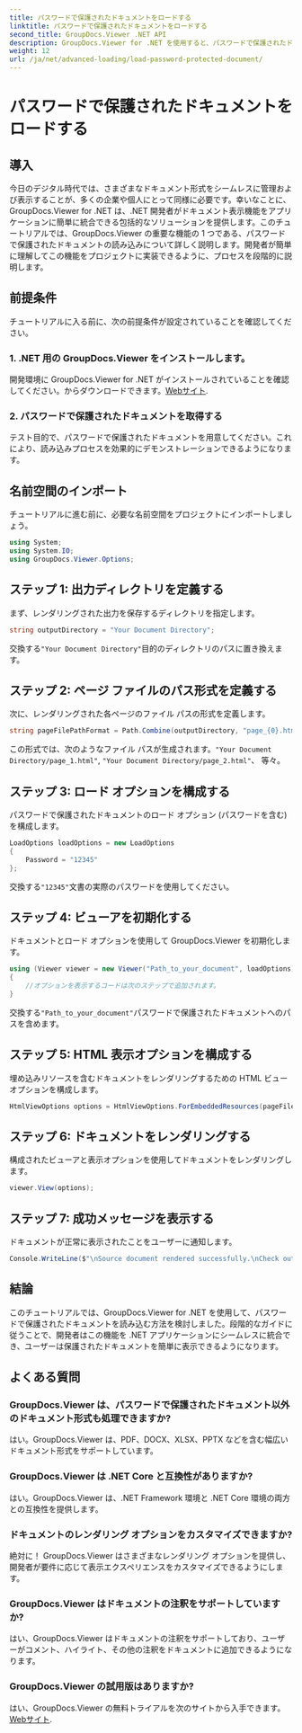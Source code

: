 ```yaml
---
title: パスワードで保護されたドキュメントをロードする
linktitle: パスワードで保護されたドキュメントをロードする
second_title: GroupDocs.Viewer .NET API
description: GroupDocs.Viewer for .NET を使用すると、パスワードで保護されたドキュメントの表示を .NET アプリケーションに簡単に統合できます。シームレスに行うには、段階的なチュートリアルに従ってください。
weight: 12
url: /ja/net/advanced-loading/load-password-protected-document/
---
```


# パスワードで保護されたドキュメントをロードする

## 導入
今日のデジタル時代では、さまざまなドキュメント形式をシームレスに管理および表示することが、多くの企業や個人にとって同様に必要です。幸いなことに、GroupDocs.Viewer for .NET は、.NET 開発者がドキュメント表示機能をアプリケーションに簡単に統合できる包括的なソリューションを提供します。このチュートリアルでは、GroupDocs.Viewer の重要な機能の 1 つである、パスワードで保護されたドキュメントの読み込みについて詳しく説明します。開発者が簡単に理解してこの機能をプロジェクトに実装できるように、プロセスを段階的に説明します。
## 前提条件
チュートリアルに入る前に、次の前提条件が設定されていることを確認してください。
### 1. .NET 用の GroupDocs.Viewer をインストールします。
開発環境に GroupDocs.Viewer for .NET がインストールされていることを確認してください。からダウンロードできます。[Webサイト](https://releases.groupdocs.com/viewer/net/).
### 2. パスワードで保護されたドキュメントを取得する
テスト目的で、パスワードで保護されたドキュメントを用意してください。これにより、読み込みプロセスを効果的にデモンストレーションできるようになります。

## 名前空間のインポート
チュートリアルに進む前に、必要な名前空間をプロジェクトにインポートしましょう。
```csharp
using System;
using System.IO;
using GroupDocs.Viewer.Options;
```

## ステップ 1: 出力ディレクトリを定義する
まず、レンダリングされた出力を保存するディレクトリを指定します。
```csharp
string outputDirectory = "Your Document Directory";
```
交換する`"Your Document Directory"`目的のディレクトリのパスに置き換えます。
## ステップ 2: ページ ファイルのパス形式を定義する
次に、レンダリングされた各ページのファイル パスの形式を定義します。
```csharp
string pageFilePathFormat = Path.Combine(outputDirectory, "page_{0}.html");
```
この形式では、次のようなファイル パスが生成されます。`"Your Document Directory/page_1.html"`, `"Your Document Directory/page_2.html"`、 等々。
## ステップ 3: ロード オプションを構成する
パスワードで保護されたドキュメントのロード オプション (パスワードを含む) を構成します。
```csharp
LoadOptions loadOptions = new LoadOptions
{
    Password = "12345"
};
```
交換する`"12345"`文書の実際のパスワードを使用してください。
## ステップ 4: ビューアを初期化する
ドキュメントとロード オプションを使用して GroupDocs.Viewer を初期化します。
```csharp
using (Viewer viewer = new Viewer("Path_to_your_document", loadOptions))
{
    //オプションを表示するコードは次のステップで追加されます。
}
```
交換する`"Path_to_your_document"`パスワードで保護されたドキュメントへのパスを含めます。
## ステップ 5: HTML 表示オプションを構成する
埋め込みリソースを含むドキュメントをレンダリングするための HTML ビュー オプションを構成します。
```csharp
HtmlViewOptions options = HtmlViewOptions.ForEmbeddedResources(pageFilePathFormat);
```
## ステップ 6: ドキュメントをレンダリングする
構成されたビューアと表示オプションを使用してドキュメントをレンダリングします。
```csharp
viewer.View(options);
```
## ステップ 7: 成功メッセージを表示する
ドキュメントが正常に表示されたことをユーザーに通知します。
```csharp
Console.WriteLine($"\nSource document rendered successfully.\nCheck output in {outputDirectory}.");
```

## 結論
このチュートリアルでは、GroupDocs.Viewer for .NET を使用して、パスワードで保護されたドキュメントを読み込む方法を検討しました。段階的なガイドに従うことで、開発者はこの機能を .NET アプリケーションにシームレスに統合でき、ユーザーは保護されたドキュメントを簡単に表示できるようになります。
## よくある質問
### GroupDocs.Viewer は、パスワードで保護されたドキュメント以外のドキュメント形式も処理できますか?
はい。GroupDocs.Viewer は、PDF、DOCX、XLSX、PPTX などを含む幅広いドキュメント形式をサポートしています。
### GroupDocs.Viewer は .NET Core と互換性がありますか?
はい。GroupDocs.Viewer は、.NET Framework 環境と .NET Core 環境の両方との互換性を提供します。
### ドキュメントのレンダリング オプションをカスタマイズできますか?
絶対に！ GroupDocs.Viewer はさまざまなレンダリング オプションを提供し、開発者が要件に応じて表示エクスペリエンスをカスタマイズできるようにします。
### GroupDocs.Viewer はドキュメントの注釈をサポートしていますか?
はい、GroupDocs.Viewer はドキュメントの注釈をサポートしており、ユーザーがコメント、ハイライト、その他の注釈をドキュメントに追加できるようになります。
### GroupDocs.Viewer の試用版はありますか?
はい、GroupDocs.Viewer の無料トライアルを次のサイトから入手できます。[Webサイト](https://releases.groupdocs.com/).